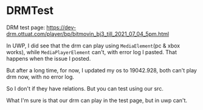 # DRMTest

DRM test page:
https://dev-drm.ottuat.com/player/bp/bitmovin_bj3_till_2021_07_04_5pm.html

In UWP, I did see that the drm can play using `MediaElement`(pc & xbox works), while `MediaPlayerElement` can't, with error log I pasted. That happens when the issue I posted.

But after a long time, for now, I updated my os to 19042.928, both can't play drm now, with no error log.

So I don't if they have relations. But you can test using our src.

What I'm sure is that our drm can play in the test page, but in uwp can't.
